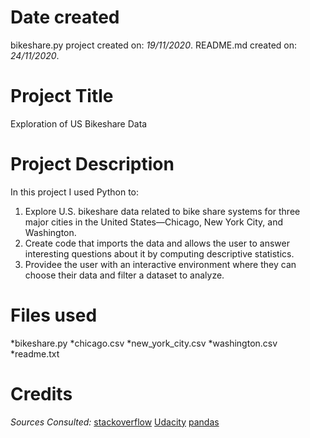 # **Date created**
bikeshare.py project created on: *19/11/2020*.
README.md created on: *24/11/2020*.

# **Project Title**
Exploration of US Bikeshare Data

# **Project Description**
In this project I used Python to:
1. Explore U.S. bikeshare data related to bike share systems for three major cities in the United States—Chicago, New York City, and Washington. 
2. Create code that imports the data and allows the user to answer interesting questions about it by computing descriptive statistics.
3. Providee the user with an interactive environment where they can choose their data and filter a dataset to analyze.

# **Files used**
*bikeshare.py
*chicago.csv
*new_york_city.csv
*washington.csv
*readme.txt

# **Credits**
*Sources Consulted:*
[stackoverflow](https://stackoverflow.com)
[Udacity](https://knowledge.udacity.com/?nanodegree=nd104&page=1&project=328&query=readme.txt&rubric=1379&sort=RELEVANCE)
[pandas](https://pandas.pydata.org/pandas-docs/stable/index.html)

